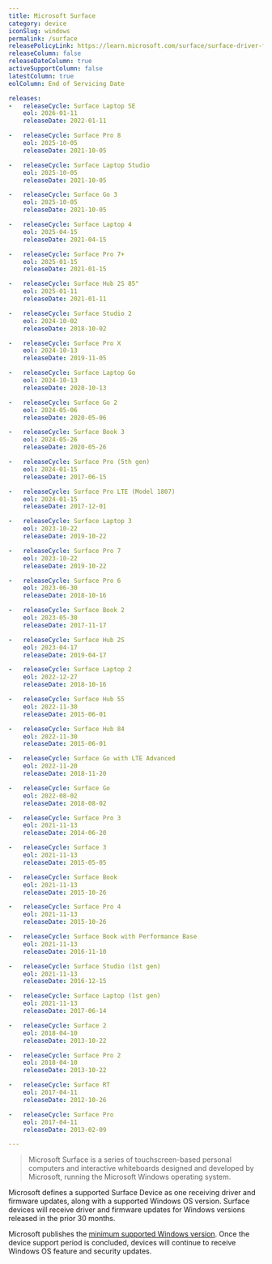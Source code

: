 ```yaml
---
title: Microsoft Surface
category: device
iconSlug: windows
permalink: /surface
releasePolicyLink: https://learn.microsoft.com/surface/surface-driver-firmware-lifecycle-support
releaseColumn: false
releaseDateColumn: true
activeSupportColumn: false
latestColumn: true
eolColumn: End of Servicing Date

releases:
-   releaseCycle: Surface Laptop SE
    eol: 2026-01-11
    releaseDate: 2022-01-11

-   releaseCycle: Surface Pro 8
    eol: 2025-10-05
    releaseDate: 2021-10-05

-   releaseCycle: Surface Laptop Studio
    eol: 2025-10-05
    releaseDate: 2021-10-05

-   releaseCycle: Surface Go 3
    eol: 2025-10-05
    releaseDate: 2021-10-05

-   releaseCycle: Surface Laptop 4
    eol: 2025-04-15
    releaseDate: 2021-04-15

-   releaseCycle: Surface Pro 7+
    eol: 2025-01-15
    releaseDate: 2021-01-15

-   releaseCycle: Surface Hub 2S 85"
    eol: 2025-01-11
    releaseDate: 2021-01-11

-   releaseCycle: Surface Studio 2
    eol: 2024-10-02
    releaseDate: 2018-10-02

-   releaseCycle: Surface Pro X
    eol: 2024-10-13
    releaseDate: 2019-11-05

-   releaseCycle: Surface Laptop Go
    eol: 2024-10-13
    releaseDate: 2020-10-13

-   releaseCycle: Surface Go 2
    eol: 2024-05-06
    releaseDate: 2020-05-06

-   releaseCycle: Surface Book 3
    eol: 2024-05-26
    releaseDate: 2020-05-26

-   releaseCycle: Surface Pro (5th gen)
    eol: 2024-01-15
    releaseDate: 2017-06-15

-   releaseCycle: Surface Pro LTE (Model 1807)
    eol: 2024-01-15
    releaseDate: 2017-12-01

-   releaseCycle: Surface Laptop 3
    eol: 2023-10-22
    releaseDate: 2019-10-22

-   releaseCycle: Surface Pro 7
    eol: 2023-10-22
    releaseDate: 2019-10-22

-   releaseCycle: Surface Pro 6
    eol: 2023-06-30
    releaseDate: 2018-10-16

-   releaseCycle: Surface Book 2
    eol: 2023-05-30
    releaseDate: 2017-11-17

-   releaseCycle: Surface Hub 2S
    eol: 2023-04-17
    releaseDate: 2019-04-17

-   releaseCycle: Surface Laptop 2
    eol: 2022-12-27
    releaseDate: 2018-10-16

-   releaseCycle: Surface Hub 55
    eol: 2022-11-30
    releaseDate: 2015-06-01

-   releaseCycle: Surface Hub 84
    eol: 2022-11-30
    releaseDate: 2015-06-01

-   releaseCycle: Surface Go with LTE Advanced
    eol: 2022-11-20
    releaseDate: 2018-11-20

-   releaseCycle: Surface Go
    eol: 2022-08-02
    releaseDate: 2018-08-02

-   releaseCycle: Surface Pro 3
    eol: 2021-11-13
    releaseDate: 2014-06-20

-   releaseCycle: Surface 3
    eol: 2021-11-13
    releaseDate: 2015-05-05

-   releaseCycle: Surface Book
    eol: 2021-11-13
    releaseDate: 2015-10-26

-   releaseCycle: Surface Pro 4
    eol: 2021-11-13
    releaseDate: 2015-10-26

-   releaseCycle: Surface Book with Performance Base
    eol: 2021-11-13
    releaseDate: 2016-11-10

-   releaseCycle: Surface Studio (1st gen)
    eol: 2021-11-13
    releaseDate: 2016-12-15

-   releaseCycle: Surface Laptop (1st gen)
    eol: 2021-11-13
    releaseDate: 2017-06-14

-   releaseCycle: Surface 2
    eol: 2018-04-10
    releaseDate: 2013-10-22

-   releaseCycle: Surface Pro 2
    eol: 2018-04-10
    releaseDate: 2013-10-22

-   releaseCycle: Surface RT
    eol: 2017-04-11
    releaseDate: 2012-10-26

-   releaseCycle: Surface Pro
    eol: 2017-04-11
    releaseDate: 2013-02-09

---
```


> Microsoft Surface is a series of touchscreen-based personal computers and interactive whiteboards
> designed and developed by Microsoft, running the Microsoft Windows operating system.

Microsoft defines a supported Surface Device as one receiving driver and firmware updates, along
with a supported Windows OS version. Surface devices will receive driver and firmware updates for
Windows versions released in the prior 30 months.

Microsoft publishes the [minimum supported Windows version](https://support.microsoft.com/surface/surface-supported-operating-systems-9559cc3c-7a38-31b6-d9fb-571435e84cd1).
Once the device support period is concluded, devices will continue to receive Windows OS feature and
security updates.
